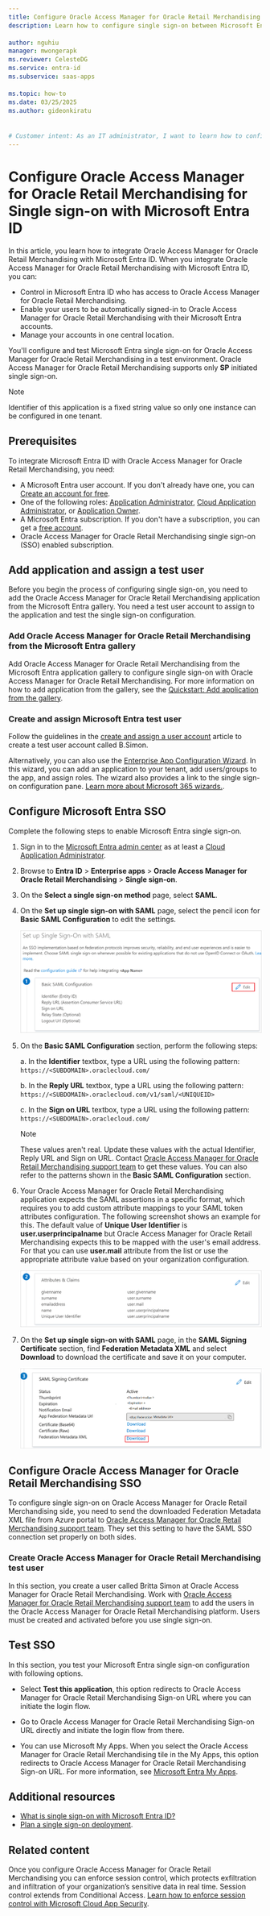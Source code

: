 ```yaml
---
title: Configure Oracle Access Manager for Oracle Retail Merchandising for Single sign-on with Microsoft Entra ID
description: Learn how to configure single sign-on between Microsoft Entra ID and Oracle Access Manager for Oracle Retail Merchandising.

author: nguhiu
manager: mwongerapk
ms.reviewer: CelesteDG
ms.service: entra-id
ms.subservice: saas-apps

ms.topic: how-to
ms.date: 03/25/2025
ms.author: gideonkiratu


# Customer intent: As an IT administrator, I want to learn how to configure single sign-on between Microsoft Entra ID and Oracle Access Manager for Oracle Retail Merchandising so that I can control who has access to Oracle Access Manager for Oracle Retail Merchandising, enable automatic sign-in with Microsoft Entra accounts, and manage my accounts in one central location.
---
```


# Configure Oracle Access Manager for Oracle Retail Merchandising for Single sign-on with Microsoft Entra ID

In this article, you learn how to integrate Oracle Access Manager for Oracle Retail Merchandising with Microsoft Entra ID. When you integrate Oracle Access Manager for Oracle Retail Merchandising with Microsoft Entra ID, you can:

* Control in Microsoft Entra ID who has access to Oracle Access Manager for Oracle Retail Merchandising.
* Enable your users to be automatically signed-in to Oracle Access Manager for Oracle Retail Merchandising with their Microsoft Entra accounts.
* Manage your accounts in one central location.

You'll configure and test Microsoft Entra single sign-on for Oracle Access Manager for Oracle Retail Merchandising in a test environment. Oracle Access Manager for Oracle Retail Merchandising supports only **SP** initiated single sign-on.

> [!NOTE]
> Identifier of this application is a fixed string value so only one instance can be configured in one tenant.

## Prerequisites

To integrate Microsoft Entra ID with Oracle Access Manager for Oracle Retail Merchandising, you need:

* A Microsoft Entra user account. If you don't already have one, you can [Create an account for free](https://azure.microsoft.com/free/?WT.mc_id=A261C142F).
* One of the following roles: [Application Administrator](/entra/identity/role-based-access-control/permissions-reference#application-administrator), [Cloud Application Administrator](/entra/identity/role-based-access-control/permissions-reference#cloud-application-administrator), or [Application Owner](/entra/fundamentals/users-default-permissions#owned-enterprise-applications).
* A Microsoft Entra subscription. If you don't have a subscription, you can get a [free account](https://azure.microsoft.com/free/).
* Oracle Access Manager for Oracle Retail Merchandising single sign-on (SSO) enabled subscription.

## Add application and assign a test user

Before you begin the process of configuring single sign-on, you need to add the Oracle Access Manager for Oracle Retail Merchandising application from the Microsoft Entra gallery. You need a test user account to assign to the application and test the single sign-on configuration.

<a name='add-oracle-access-manager-for-oracle-retail-merchandising-from-the-azure-ad-gallery'></a>

### Add Oracle Access Manager for Oracle Retail Merchandising from the Microsoft Entra gallery

Add Oracle Access Manager for Oracle Retail Merchandising from the Microsoft Entra application gallery to configure single sign-on with Oracle Access Manager for Oracle Retail Merchandising. For more information on how to add application from the gallery, see the [Quickstart: Add application from the gallery](~/identity/enterprise-apps/add-application-portal.md).

<a name='create-and-assign-azure-ad-test-user'></a>

### Create and assign Microsoft Entra test user

Follow the guidelines in the [create and assign a user account](~/identity/enterprise-apps/add-application-portal-assign-users.md) article to create a test user account called B.Simon.

Alternatively, you can also use the [Enterprise App Configuration Wizard](https://portal.office.com/AdminPortal/home?Q=Docs#/azureadappintegration). In this wizard, you can add an application to your tenant, add users/groups to the app, and assign roles. The wizard also provides a link to the single sign-on configuration pane. [Learn more about Microsoft 365 wizards.](/microsoft-365/admin/misc/azure-ad-setup-guides). 

<a name='configure-azure-ad-sso'></a>

## Configure Microsoft Entra SSO

Complete the following steps to enable Microsoft Entra single sign-on.

1. Sign in to the [Microsoft Entra admin center](https://entra.microsoft.com) as at least a [Cloud Application Administrator](~/identity/role-based-access-control/permissions-reference.md#cloud-application-administrator).
1. Browse to **Entra ID** > **Enterprise apps** > **Oracle Access Manager for Oracle Retail Merchandising** > **Single sign-on**.
1. On the **Select a single sign-on method** page, select **SAML**.
1. On the **Set up single sign-on with SAML** page, select the pencil icon for **Basic SAML Configuration** to edit the settings.

   ![Screenshot shows how to edit Basic SAML Configuration.](common/edit-urls.png "Basic Configuration")

1. On the **Basic SAML Configuration** section, perform the following steps:

    a. In the **Identifier** textbox, type a URL using the following pattern: ` https://<SUBDOMAIN>.oraclecloud.com/`

    b. In the **Reply URL** textbox, type a URL using the following pattern: `https://<SUBDOMAIN>.oraclecloud.com/v1/saml/<UNIQUEID>`

    c. In the **Sign on URL** textbox, type a URL using the following pattern:
    ` https://<SUBDOMAIN>.oraclecloud.com/`
    
    >[!NOTE]
    > These values aren't real. Update these values with the actual Identifier, Reply URL and Sign on URL. Contact [Oracle Access Manager for Oracle Retail Merchandising support team](https://www.oracle.com/support/advanced-customer-services/cloud/) to get these values. You can also refer to the patterns shown in the **Basic SAML Configuration** section.

1. Your Oracle Access Manager for Oracle Retail Merchandising application expects the SAML assertions in a specific format, which requires you to add custom attribute mappings to your SAML token attributes configuration. The following screenshot shows an example for this. The default value of **Unique User Identifier** is **user.userprincipalname** but Oracle Access Manager for Oracle Retail Merchandising expects this to be mapped with the user's email address. For that you can use **user.mail** attribute from the list or use the appropriate attribute value based on your organization configuration.

	![image](common/default-attributes.png)

1. On the **Set up single sign-on with SAML** page, in the **SAML Signing Certificate** section,  find **Federation Metadata XML** and select **Download** to download the certificate and save it on your computer.

	![The Certificate download link](common/metadataxml.png)

## Configure Oracle Access Manager for Oracle Retail Merchandising SSO

To configure single sign-on on Oracle Access Manager for Oracle Retail Merchandising side, you need to send the downloaded Federation Metadata XML file from Azure portal to [Oracle Access Manager for Oracle Retail Merchandising support team](https://www.oracle.com/support/advanced-customer-services/cloud/). They set this setting to have the SAML SSO connection set properly on both sides.

### Create Oracle Access Manager for Oracle Retail Merchandising test user

In this section, you create a user called Britta Simon at Oracle Access Manager for Oracle Retail Merchandising. Work with [Oracle Access Manager for Oracle Retail Merchandising support team](https://www.oracle.com/support/advanced-customer-services/cloud/) to add the users in the Oracle Access Manager for Oracle Retail Merchandising platform. Users must be created and activated before you use single sign-on.

## Test SSO 

In this section, you test your Microsoft Entra single sign-on configuration with following options. 

* Select **Test this application**, this option redirects to Oracle Access Manager for Oracle Retail Merchandising Sign-on URL where you can initiate the login flow. 

* Go to Oracle Access Manager for Oracle Retail Merchandising Sign-on URL directly and initiate the login flow from there.

* You can use Microsoft My Apps. When you select the Oracle Access Manager for Oracle Retail Merchandising tile in the My Apps, this option redirects to Oracle Access Manager for Oracle Retail Merchandising Sign-on URL. For more information, see [Microsoft Entra My Apps](/azure/active-directory/manage-apps/end-user-experiences#azure-ad-my-apps).

## Additional resources

* [What is single sign-on with Microsoft Entra ID?](~/identity/enterprise-apps/what-is-single-sign-on.md)
* [Plan a single sign-on deployment](~/identity/enterprise-apps/plan-sso-deployment.md).

## Related content

Once you configure Oracle Access Manager for Oracle Retail Merchandising you can enforce session control, which protects exfiltration and infiltration of your organization’s sensitive data in real time. Session control extends from Conditional Access. [Learn how to enforce session control with Microsoft Cloud App Security](/cloud-app-security/proxy-deployment-aad).

